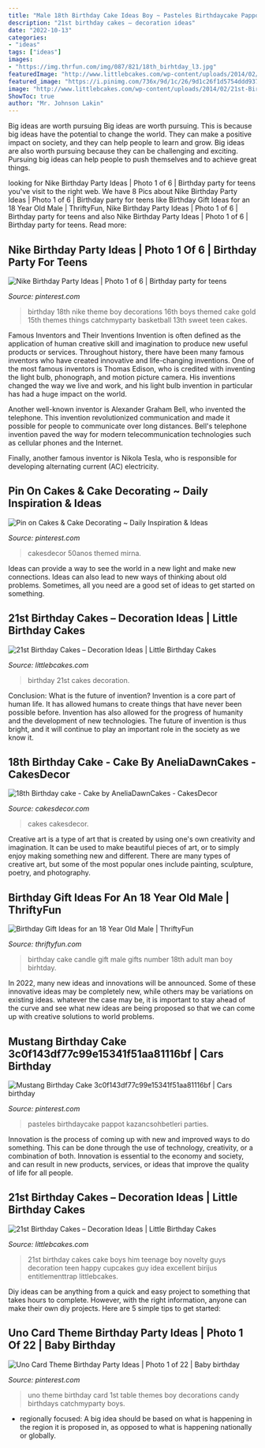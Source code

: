 ```yaml
---
title: "Male 18th Birthday Cake Ideas Boy ~ Pasteles Birthdaycake Pappot Kazancsohbetleri Parties"
description: "21st birthday cakes – decoration ideas"
date: "2022-10-13"
categories:
- "ideas"
tags: ["ideas"]
images:
- "https://img.thrfun.com/img/087/821/18th_birhtday_l3.jpg"
featuredImage: "http://www.littlebcakes.com/wp-content/uploads/2014/02/21st-Birthday-Cake-768x1024.jpg"
featured_image: "https://i.pinimg.com/736x/9d/1c/26/9d1c26f1d5754ddd937d117c911a7220.jpg"
image: "http://www.littlebcakes.com/wp-content/uploads/2014/02/21st-Birthday-Cakes-Pictures.jpg"
ShowToc: true
author: "Mr. Johnson Lakin"
---
```



Big ideas are worth pursuing
Big ideas are worth pursuing. This is because big ideas have the potential to change the world. They can make a positive impact on society, and they can help people to learn and grow. Big ideas are also worth pursuing because they can be challenging and exciting. Pursuing big ideas can help people to push themselves and to achieve great things.

	

		
looking for Nike Birthday Party Ideas | Photo 1 of 6 | Birthday party for teens you've visit to the right web. We have 8 Pics about Nike Birthday Party Ideas | Photo 1 of 6 | Birthday party for teens like Birthday Gift Ideas for an 18 Year Old Male | ThriftyFun, Nike Birthday Party Ideas | Photo 1 of 6 | Birthday party for teens and also Nike Birthday Party Ideas | Photo 1 of 6 | Birthday party for teens. Read more:
		
    
## Nike Birthday Party Ideas | Photo 1 Of 6 | Birthday Party For Teens

<img loading=lazy src="https://i.pinimg.com/736x/9d/1c/26/9d1c26f1d5754ddd937d117c911a7220.jpg" onerror="this.onerror=null;this.src='https://tse2.mm.bing.net/th?id=OIP.zjFxl-NjLZTkZKCmkc-bdgHaJ4&amp;pid=15.1';" alt="Nike Birthday Party Ideas | Photo 1 of 6 | Birthday party for teens">

_Source: pinterest.com_

>birthday 18th nike theme boy decorations 16th boys themed cake gold 15th themes things catchmyparty basketball 13th sweet teen cakes. 

	

Famous Inventors and Their Inventions
Invention is often defined as the application of human creative skill and imagination to produce new useful products or services. Throughout history, there have been many famous inventors who have created innovative and life-changing inventions.
One of the most famous inventors is Thomas Edison, who is credited with inventing the light bulb, phonograph, and motion picture camera. His inventions changed the way we live and work, and his light bulb invention in particular has had a huge impact on the world.

Another well-known inventor is Alexander Graham Bell, who invented the telephone. This invention revolutionized communication and made it possible for people to communicate over long distances. Bell's telephone invention paved the way for modern telecommunication technologies such as cellular phones and the Internet.

Finally, another famous inventor is Nikola Tesla, who is responsible for developing alternating current (AC) electricity.

    
## Pin On Cakes &amp; Cake Decorating ~ Daily Inspiration &amp; Ideas

<img loading=lazy src="https://i.pinimg.com/736x/1b/fa/48/1bfa4878a90d58a8dc7f67b07a645f4f.jpg" onerror="this.onerror=null;this.src='https://tse1.mm.bing.net/th?id=OIP.m28O6hJstOtjW23-xXR4CwHaJ3&amp;pid=15.1';" alt="Pin on Cakes &amp; Cake Decorating ~ Daily Inspiration &amp; Ideas">

_Source: pinterest.com_

>cakesdecor 50anos themed mirna. 

	

Ideas can provide a way to see the world in a new light and make new connections. Ideas can also lead to new ways of thinking about old problems. Sometimes, all you need are a good set of ideas to get started on something.

    
## 21st Birthday Cakes – Decoration Ideas | Little Birthday Cakes

<img loading=lazy src="http://www.littlebcakes.com/wp-content/uploads/2014/02/21st-Birthday-Cakes-Pictures.jpg" onerror="this.onerror=null;this.src='https://tse1.mm.bing.net/th?id=OIP.QhjvV14fj0eQX4M2JR6w4QHaFj&amp;pid=15.1';" alt="21st Birthday Cakes – Decoration Ideas | Little Birthday Cakes">

_Source: littlebcakes.com_

>birthday 21st cakes decoration. 

	

Conclusion: What is the future of invention?
Invention is a core part of human life. It has allowed humans to create things that have never been possible before. Invention has also allowed for the progress of humanity and the development of new technologies. The future of invention is thus bright, and it will continue to play an important role in the society as we know it.

    
## 18th Birthday Cake - Cake By AneliaDawnCakes - CakesDecor

<img loading=lazy src="https://pic.cakesdecor.com/m/pq3v2ktea2bverv7gx3p.jpg" onerror="this.onerror=null;this.src='https://tse4.mm.bing.net/th?id=OIP.qV4huxJd2F-LmatuFpgYwgHaJ3&amp;pid=15.1';" alt="18th Birthday cake - Cake by AneliaDawnCakes - CakesDecor">

_Source: cakesdecor.com_

>cakes cakesdecor. 

	

Creative art is a type of art that is created by using one's own creativity and imagination. It can be used to make beautiful pieces of art, or to simply enjoy making something new and different. There are many types of creative art, but some of the most popular ones include painting, sculpture, poetry, and photography.

    
## Birthday Gift Ideas For An 18 Year Old Male | ThriftyFun

<img loading=lazy src="https://img.thrfun.com/img/087/821/18th_birhtday_l3.jpg" onerror="this.onerror=null;this.src='https://tse3.mm.bing.net/th?id=OIP.wsbFuIrK7csTmxbtxcSyqwHaE8&amp;pid=15.1';" alt="Birthday Gift Ideas for an 18 Year Old Male | ThriftyFun">

_Source: thriftyfun.com_

>birthday cake candle gift male gifts number 18th adult man boy birhtday. 

	

In 2022, many new ideas and innovations will be announced. Some of these innovative ideas may be completely new, while others may be variations on existing ideas. whatever the case may be, it is important to stay ahead of the curve and see what new ideas are being proposed so that we can come up with creative solutions to world problems.

    
## Mustang Birthday Cake 3c0f143df77c99e15341f51aa81116bf | Cars Birthday

<img loading=lazy src="https://i.pinimg.com/736x/dd/53/8b/dd538b646f830473d6977f12e7a30945.jpg" onerror="this.onerror=null;this.src='https://tse1.mm.bing.net/th?id=OIP.WQ-2t_fV2aTiXuSYhFu4tgHaIa&amp;pid=15.1';" alt="Mustang Birthday Cake 3c0f143df77c99e15341f51aa81116bf | Cars birthday">

_Source: pinterest.com_

>pasteles birthdaycake pappot kazancsohbetleri parties. 

	

Innovation is the process of coming up with new and improved ways to do something. This can be done through the use of technology, creativity, or a combination of both. Innovation is essential to the economy and society, and can result in new products, services, or ideas that improve the quality of life for all people.

    
## 21st Birthday Cakes – Decoration Ideas | Little Birthday Cakes

<img loading=lazy src="http://www.littlebcakes.com/wp-content/uploads/2014/02/21st-Birthday-Cake-768x1024.jpg" onerror="this.onerror=null;this.src='https://tse4.mm.bing.net/th?id=OIP.dDSNhLNVPcQaiIWfbp_0LwHaJ4&amp;pid=15.1';" alt="21st Birthday Cakes – Decoration Ideas | Little Birthday Cakes">

_Source: littlebcakes.com_

>21st birthday cakes cake boys him teenage boy novelty guys decoration teen happy cupcakes guy idea excellent birijus entitlementtrap littlebcakes. 

	

Diy ideas can be anything from a quick and easy project to something that takes hours to complete. However, with the right information, anyone can make their own diy projects. Here are 5 simple tips to get started:

    
## Uno Card Theme Birthday Party Ideas | Photo 1 Of 22 | Baby Birthday

<img loading=lazy src="https://i.pinimg.com/originals/f9/a7/13/f9a713282a93ea2aa7c2bd3f360acd1d.jpg" onerror="this.onerror=null;this.src='https://tse3.mm.bing.net/th?id=OIP.LPUFiuooNqLJJfgHd4Z2CAHaJ4&amp;pid=15.1';" alt="Uno Card Theme Birthday Party Ideas | Photo 1 of 22 | Baby birthday">

_Source: pinterest.com_

>uno theme birthday card 1st table themes boy decorations candy birthdays catchmyparty boys. 

	

- regionally focused: A big idea should be based on what is happening in the region it is proposed in, as opposed to what is happening nationally or globally.

